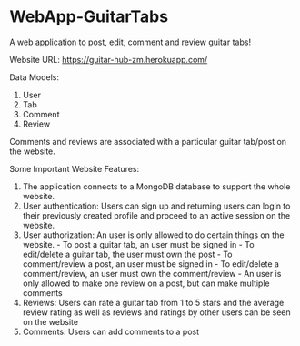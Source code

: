 # WebApp-GuitarTabs
A web application to post, edit, comment and review guitar tabs!

Website URL: https://guitar-hub-zm.herokuapp.com/

Data Models:
1) User
2) Tab
3) Comment
4) Review

Comments and reviews are associated with a particular guitar tab/post on the website.

Some Important Website Features:
1) The application connects to a MongoDB database to support the whole website. 
2) User authentication: Users can sign up and returning users can login to their previously created profile and proceed to an active session on the website. 
3) User authorization: An user is only allowed to do certain things on the website. 
                  - To post a guitar tab, an user must be signed in
                  - To edit/delete a guitar tab, the user must own the post
                  - To comment/review a post, an user must be signed in
                  - To edit/delete a comment/review, an user must own the comment/review
                  - An user is only allowed to make one review on a post, but can make multiple comments
4) Reviews: Users can rate a guitar tab from 1 to 5 stars and the average review rating as well as reviews and ratings by other users can be seen on the website
5) Comments: Users can add comments to a post
